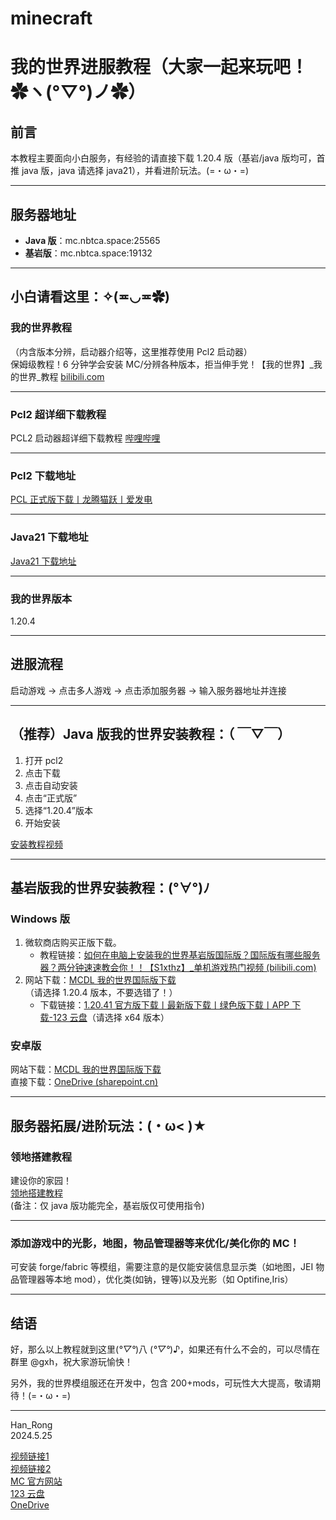# minecraft
# 我的世界进服教程（大家一起来玩吧！✿ヽ(°▽°)ノ✿）

## 前言
本教程主要面向小白服务，有经验的请直接下载 1.20.4 版（基岩/java 版均可，首推 java 版，java 请选择 java21），并看进阶玩法。(=・ω・=)

---

## 服务器地址
- **Java 版**：mc.nbtca.space:25565
- **基岩版**：mc.nbtca.space:19132

---

## 小白请看这里：✧(≖◡≖✿)
### 我的世界教程
（内含版本分辨，启动器介绍等，这里推荐使用 Pcl2 启动器）  
保姆级教程！6 分钟学会安装 MC/分辨各种版本，拒当伸手党！【我的世界】_我的世界_教程 [bilibili.com](https://www.bilibili.com)

---

### Pcl2 超详细下载教程
PCL2 启动器超详细下载教程 [哔哩哔哩](https://www.bilibili.com)

---

### Pcl2 下载地址
[PCL 正式版下载丨龙腾猫跃丨爱发电](https://afdian.net)

---

### Java21 下载地址
[Java21 下载地址](https://download.oracle.com/java/21/latest/jdk-21_windows-x64_bin.exe)

---

### 我的世界版本
1.20.4

---

## 进服流程
启动游戏 -> 点击多人游戏 -> 点击添加服务器 -> 输入服务器地址并连接

---

## （推荐）Java 版我的世界安装教程：（ ￣▽￣）
1. 打开 pcl2
2. 点击下载
3. 点击自动安装
4. 点击“正式版”
5. 选择“1.20.4”版本
6. 开始安装

[安装教程视频](https://www.bilibili.com/video/BV1og41137kf/?spm_id_from=333.337.search-card.all.click&vd_source=8dc15613db3715af52878600362ccba4)

---

## 基岩版我的世界安装教程：(°∀°)ﾉ
### Windows 版
1. 微软商店购买正版下载。
   - 教程链接：[如何在电脑上安装我的世界基岩版国际版？国际版有哪些服务器？两分钟速速教会你！！【S1xthz】_单机游戏热门视频 (bilibili.com)](https://www.bilibili.com)
2. 网站下载：[MCDL 我的世界国际版下载](https://minebbs.com)（请选择 1.20.4 版本，不要选错了！）
   - 下载链接：[1.20.41 官方版下载丨最新版下载丨绿色版下载丨APP 下载-123 云盘](https://www.123pan.com)（请选择 x64 版本）

### 安卓版
网站下载：[MCDL 我的世界国际版下载](https://minebbs.com)  
直接下载：[OneDrive (sharepoint.cn)](https://sdyueqian-my.sharepoint.cn)

---

## 服务器拓展/进阶玩法：(・ω< )★
### 领地搭建教程
建设你的家园！  
[领地搭建教程](https://ssl.lunadeer.cn:14448/doc/23/)  
(备注：仅 java 版功能完全，基岩版仅可使用指令)

---

### 添加游戏中的光影，地图，物品管理器等来优化/美化你的 MC！
可安装 forge/fabric 等模组，需要注意的是仅能安装信息显示类（如地图，JEI 物品管理器等本地 mod），优化类(如钠，锂等)以及光影（如 Optifine,Iris）

---

## 结语
好，那么以上教程就到这里(*°▽°*)八 (*°▽°*)♪，如果还有什么不会的，可以尽情在群里 @gxh，祝大家游玩愉快！

另外，我的世界模组服还在开发中，包含 200+mods，可玩性大大提高，敬请期待！(=・ω・=)

---

Han_Rong  
2024.5.25

[视频链接1](https://www.bilibili.com/video/BV1bV4y1b7Tm/?spm_id_from=333.337.search-card.all.click&vd_source=8dc15613db3715af52878600362ccba4)  
[视频链接2](https://www.bilibili.com/video/BV1bV4y1b7Tm/?spm_id_from=333.337.search-card.all.click&vd_source=8dc15613db3715af52878600362ccba4)  
[MC 官方网站](https://mc.minebbs.com)  
[123 云盘](https://www.123pan.com/s/N6mrVv-iaG23.html)  
[OneDrive](https://sdyueqian-my.sharepoint.cn/personal/admin_sdyueqian_partner_onmschina_cn/_layouts/15/onedrive.aspx?ga=1&id=%2Fpersonal%2Fadmin%5Fsdyueqian%5Fpartner%5Fonmschina%5Fcn%2FDocuments%2F%E6%AD%A3%E5%BC%8F%E7%89%88%2F1%2E20%2E41%2E02%2FMinecraft%20PE%201%2E20%2E41%2E02%20v8a%E5%8E%9F%E7%89%88%2Eapk&parent=%2Fpersonal%2Fadmin%5Fsdyueqian%5Fpartner%5Fonmschina%5Fcn%2FDocuments%2F%E6%AD%A3%E5%BC%8F%E7%89%88%2F1%2E20%2E41%2E02)
